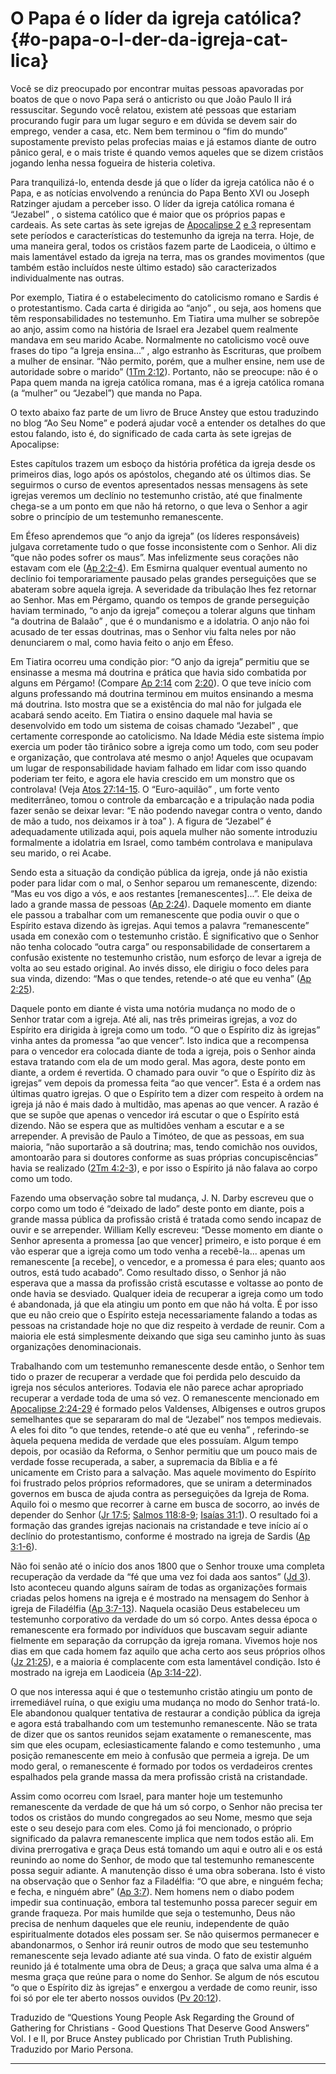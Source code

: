 # O Papa é o líder da igreja católica? {#o-papa-o-l-der-da-igreja-cat-lica}

Você se diz preocupado por encontrar muitas pessoas apavoradas por boatos de que o novo Papa será o anticristo ou que João Paulo II irá ressuscitar. Segundo você relatou, existem até pessoas que estariam procurando fugir para um lugar seguro e em dúvida se devem sair do emprego, vender a casa, etc. Nem bem terminou o “fim do mundo” supostamente previsto pelas profecias maias e já estamos diante de outro pânico geral, e o mais triste é quando vemos aqueles que se dizem cristãos jogando lenha nessa fogueira de histeria coletiva.

Para tranquilizá-lo, entenda desde já que o líder da igreja católica não é o Papa, e as notícias envolvendo a renúncia do Papa Bento XVI ou Joseph Ratzinger ajudam a perceber isso. O líder da igreja católica romana é “Jezabel” , o sistema católico que é maior que os próprios papas e cardeais. As sete cartas às sete igrejas de [Apocalipse 2](http://bibliaonline.com.br/acf/ap/2) [e 3](http://bibliaonline.com.br/acf/ap/3) representam sete períodos e características do testemunho da igreja na terra. Hoje, de uma maneira geral, todos os cristãos fazem parte de Laodiceia, o último e mais lamentável estado da igreja na terra, mas os grandes movimentos (que também estão incluídos neste último estado) são caracterizados individualmente nas outras.

Por exemplo, Tiatira é o estabelecimento do catolicismo romano e Sardis é o protestantismo. Cada carta é dirigida ao “anjo” , ou seja, aos homens que têm responsabilidades no testemunho. Em Tiatira uma mulher se sobrepõe ao anjo, assim como na história de Israel era Jezabel quem realmente mandava em seu marido Acabe. Normalmente no catolicismo você ouve frases do tipo “a Igreja ensina...” , algo estranho às Escrituras, que proíbem a mulher de ensinar. “Não permito, porém, que a mulher ensine, nem use de autoridade sobre o marido” ([1Tm 2:12](http://bibliaonline.com.br/acf/1tm/2/12)). Portanto, não se preocupe: não é o Papa quem manda na igreja católica romana, mas é a igreja católica romana (a “mulher” ou “Jezabel”) que manda no Papa.

O texto abaixo faz parte de um livro de Bruce Anstey que estou traduzindo no blog “Ao Seu Nome” e poderá ajudar você a entender os detalhes do que estou falando, isto é, do significado de cada carta às sete igrejas de Apocalipse:

Estes capítulos trazem um esboço da história profética da igreja desde os primeiros dias, logo após os apóstolos, chegando até os últimos dias. Se seguirmos o curso de eventos apresentados nessas mensagens às sete igrejas veremos um declínio no testemunho cristão, até que finalmente chega-se a um ponto em que não há retorno, o que leva o Senhor a agir sobre o princípio de um testemunho remanescente.

Em Éfeso aprendemos que “o anjo da igreja” (os líderes responsáveis) julgava corretamente tudo o que fosse inconsistente com o Senhor. Ali diz “que não podes sofrer os maus”. Mas infelizmente seus corações não estavam com ele ([Ap 2:2-4](http://bibliaonline.com.br/acf/ap/2/2-4)). Em Esmirna qualquer eventual aumento no declínio foi temporariamente pausado pelas grandes perseguições que se abateram sobre aquela igreja. A severidade da tribulação lhes fez retornar ao Senhor. Mas em Pérgamo, quando os tempos de grande perseguição haviam terminado, “o anjo da igreja” começou a tolerar alguns que tinham “a doutrina de Balaão” , que é o mundanismo e a idolatria. O anjo não foi acusado de ter essas doutrinas, mas o Senhor viu falta neles por não denunciarem o mal, como havia feito o anjo em Éfeso.

Em Tiatira ocorreu uma condição pior: “O anjo da igreja” permitiu que se ensinasse a mesma má doutrina e prática que havia sido combatida por alguns em Pérgamo! (Compare [Ap 2:14](http://bibliaonline.com.br/acf/ap/2/14) com [2:20](http://bibliaonline.com.br/acf/ap/2/20)). O que teve início com alguns professando má doutrina terminou em muitos ensinando a mesma má doutrina. Isto mostra que se a existência do mal não for julgada ele acabará sendo aceito. Em Tiatira o ensino daquele mal havia se desenvolvido em todo um sistema de coisas chamado “Jezabel” , que certamente corresponde ao catolicismo. Na Idade Média este sistema ímpio exercia um poder tão tirânico sobre a igreja como um todo, com seu poder e organização, que controlava até mesmo o anjo! Aqueles que ocupavam um lugar de responsabilidade haviam falhado em lidar com isso quando poderiam ter feito, e agora ele havia crescido em um monstro que os controlava! (Veja [Atos 27:14-15](http://bibliaonline.com.br/acf/atos/27/14,15). O “Euro-aquilão” , um forte vento mediterrâneo, tomou o controle da embarcação e a tripulação nada podia fazer senão se deixar levar: “E não podendo navegar contra o vento, dando de mão a tudo, nos deixamos ir à toa” ). A figura de “Jezabel” é adequadamente utilizada aqui, pois aquela mulher não somente introduziu formalmente a idolatria em Israel, como também controlava e manipulava seu marido, o rei Acabe.

Sendo esta a situação da condição pública da igreja, onde já não existia poder para lidar com o mal, o Senhor separou um remanescente, dizendo: “Mas eu vos digo a vós, e aos restantes [remanescentes]...”. Ele deixa de lado a grande massa de pessoas ([Ap 2:24](http://bibliaonline.com.br/acf/ap/2/24)). Daquele momento em diante ele passou a trabalhar com um remanescente que podia ouvir o que o Espírito estava dizendo às igrejas. Aqui temos a palavra “remanescente” usada em conexão com o testemunho cristão. É significativo que o Senhor não tenha colocado “outra carga” ou responsabilidade de consertarem a confusão existente no testemunho cristão, num esforço de levar a igreja de volta ao seu estado original. Ao invés disso, ele dirigiu o foco deles para sua vinda, dizendo: “Mas o que tendes, retende-o até que eu venha” ([Ap 2:25](http://bibliaonline.com.br/acf/ap/2/25)).

Daquele ponto em diante é vista uma notória mudança no modo de o Senhor tratar com a igreja. Até ali, nas três primeiras igrejas, a voz do Espírito era dirigida à igreja como um todo. “O que o Espírito diz às igrejas” vinha antes da promessa “ao que vencer”. Isto indica que a recompensa para o vencedor era colocada diante de toda a igreja, pois o Senhor ainda estava tratando com ela de um modo geral. Mas agora, deste ponto em diante, a ordem é revertida. O chamado para ouvir “o que o Espírito diz às igrejas” vem depois da promessa feita “ao que vencer”. Esta é a ordem nas últimas quatro igrejas. O que o Espírito tem a dizer com respeito à ordem na igreja já não é mais dado à multidão, mas apenas ao que vencer. A razão é que se supõe que apenas o vencedor irá escutar o que o Espírito está dizendo. Não se espera que as multidões venham a escutar e a se arrepender. A previsão de Paulo a Timóteo, de que as pessoas, em sua maioria, “não suportarão a sã doutrina; mas, tendo comichão nos ouvidos, amontoarão para si doutores conforme as suas próprias concupiscências” havia se realizado ([2Tm 4:2-3](http://bibliaonline.com.br/acf/2tm/4/2-3)), e por isso o Espírito já não falava ao corpo como um todo.

Fazendo uma observação sobre tal mudança, J. N. Darby escreveu que o corpo como um todo é “deixado de lado” deste ponto em diante, pois a grande massa pública da profissão cristã é tratada como sendo incapaz de ouvir e se arrepender. William Kelly escreveu: “Desse momento em diante o Senhor apresenta a promessa [ao que vencer] primeiro, e isto porque é em vão esperar que a igreja como um todo venha a recebê-la... apenas um remanescente [a recebe], o vencedor, e a promessa é para eles; quanto aos outros, está tudo acabado”. Como resultado disso, o Senhor já não esperava que a massa da profissão cristã escutasse e voltasse ao ponto de onde havia se desviado. Qualquer ideia de recuperar a igreja como um todo é abandonada, já que ela atingiu um ponto em que não há volta. É por isso que eu não creio que o Espírito esteja necessariamente falando a todas as pessoas na cristandade hoje no que diz respeito à verdade de reunir. Com a maioria ele está simplesmente deixando que siga seu caminho junto às suas organizações denominacionais.

Trabalhando com um testemunho remanescente desde então, o Senhor tem tido o prazer de recuperar a verdade que foi perdida pelo descuido da igreja nos séculos anteriores. Todavia ele não parece achar apropriado recuperar a verdade toda de uma só vez. O remanescente mencionado em [Apocalipse 2:24-29](http://bibliaonline.com.br/acf/ap/2/24-29) é formado pelos Valdenses, Albigenses e outros grupos semelhantes que se separaram do mal de “Jezabel” nos tempos medievais. A eles foi dito “o que tendes, retende-o até que eu venha” , referindo-se àquela pequena medida de verdade que eles possuíam. Algum tempo depois, por ocasião da Reforma, o Senhor permitiu que um pouco mais de verdade fosse recuperada, a saber, a supremacia da Bíblia e a fé unicamente em Cristo para a salvação. Mas aquele movimento do Espírito foi frustrado pelos próprios reformadores, que se uniram a determinados governos em busca de ajuda contra as perseguições da Igreja de Roma. Aquilo foi o mesmo que recorrer à carne em busca de socorro, ao invés de depender do Senhor ([Jr 17:5](http://bibliaonline.com.br/acf/jr/17/5); [Salmos 118:8-9](http://bibliaonline.com.br/acf/sl/118/8-9); [Isaías 31:1](http://bibliaonline.com.br/acf/is/31/1)). O resultado foi a formação das grandes igrejas nacionais na cristandade e teve início aí o declínio do protestantismo, conforme é mostrado na igreja de Sardis ([Ap 3:1-6](http://bibliaonline.com.br/acf/ap/3/1-6)).

Não foi senão até o início dos anos 1800 que o Senhor trouxe uma completa recuperação da verdade da “fé que uma vez foi dada aos santos” ([Jd 3](http://bibliaonline.com.br/acf/jd/3)). Isto aconteceu quando alguns saíram de todas as organizações formais criadas pelos homens na igreja e é mostrado na mensagem do Senhor à igreja de Filadélfia ([Ap 3:7-13](http://bibliaonline.com.br/acf/ap/3/7-13)). Naquela ocasião Deus estabeleceu um testemunho corporativo da verdade do um só corpo. Antes dessa época o remanescente era formado por indivíduos que buscavam seguir adiante fielmente em separação da corrupção da igreja romana. Vivemos hoje nos dias em que cada homem faz aquilo que acha certo aos seus próprios olhos ([Jz 21:25](http://bibliaonline.com.br/acf/jz/21/25)), e a maioria é complacente com esta lamentável condição. Isto é mostrado na igreja em Laodiceia ([Ap 3:14-22](http://bibliaonline.com.br/acf/ap/3/14-22)).

O que nos interessa aqui é que o testemunho cristão atingiu um ponto de irremediável ruína, o que exigiu uma mudança no modo do Senhor tratá-lo. Ele abandonou qualquer tentativa de restaurar a condição pública da igreja e agora está trabalhando com um testemunho remanescente. Não se trata de dizer que os santos reunidos sejam exatamente o remanescente, mas sim que eles ocupam, eclesiasticamente falando e como testemunho , uma posição remanescente em meio à confusão que permeia a igreja. De um modo geral, o remanescente é formado por todos os verdadeiros crentes espalhados pela grande massa da mera profissão cristã na cristandade.

Assim como ocorreu com Israel, para manter hoje um testemunho remanescente da verdade de que há um só corpo, o Senhor não precisa ter todos os cristãos do mundo congregados ao seu Nome, mesmo que seja este o seu desejo para com eles. Como já foi mencionado, o próprio significado da palavra remanescente implica que nem todos estão ali. Em divina prerrogativa e graça Deus está tomando um aqui e outro ali e os está reunindo ao nome do Senhor, de modo que tal testemunho remanescente possa seguir adiante. A manutenção disso é uma obra soberana. Isto é visto na observação que o Senhor faz a Filadélfia: “O que abre, e ninguém fecha; e fecha, e ninguém abre” ([Ap 3:7](http://bibliaonline.com.br/acf/ap/3/7)). Nem homens nem o diabo podem impedir sua continuação, embora tal testemunho possa parecer seguir em grande fraqueza. Por mais humilde que seja o testemunho, Deus não precisa de nenhum daqueles que ele reuniu, independente de quão espiritualmente dotados eles possam ser. Se não quisermos permanecer e abandonarmos, o Senhor irá reunir outros de modo que seu testemunho remanescente seja levado adiante até sua vinda. O fato de existir alguém reunido já é totalmente uma obra de Deus; a graça que salva uma alma é a mesma graça que reúne para o nome do Senhor. Se algum de nós escutou “o que o Espírito diz às igrejas” e enxergou a verdade de como reunir, isso foi só por ele ter aberto nossos ouvidos ([Pv 20:12](http://bibliaonline.com.br/acf/pv/20/12)).

Traduzido de “Questions Young People Ask Regarding the Ground of Gathering for Christians - Good Questions That Deserve Good Answers” Vol. I e II, por Bruce Anstey publicado por Christian Truth Publishing. Traduzido por Mario Persona.

*****